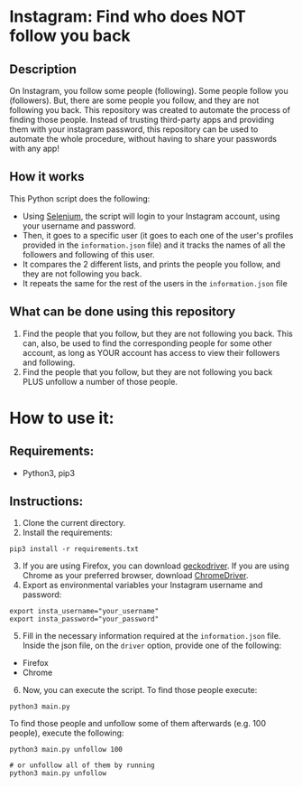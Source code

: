 # Instagram: Find who does NOT follow you back

## Description
On Instagram, you follow some people (following).  Some people follow you (followers).  But, there are some people you follow, and they are not following you back. This repository was created to automate the process of finding those people. Instead of trusting third-party apps and providing them with your instagram password, this repository can be used to automate the whole procedure, without having to share your passwords with any app!

## How it works
This Python script does the following:
* Using [Selenium](https://www.google.com/search?q=selenium&oq=selenium&aqs=chrome..69i57.1488j0j1&sourceid=chrome&ie=UTF-8), the script will login to your Instagram account, using your username and password.
* Then, it goes to a specific user (it goes to each one of the user's profiles provided in the `information.json` file) and it tracks the names of all the followers and following of this user.
* It compares the 2 different lists, and prints the people you follow, and they are not following you back.
* It repeats the same for the rest of the users in the `information.json` file

## What can be done using this repository
1. Find the people that you follow, but they are not following you back. This can, also, be used to find the corresponding people for some other account, as long as YOUR account has access to view their followers and following.
2. Find the people that you follow, but they are not following you back PLUS unfollow a number of those people.


# How to use it:

## Requirements:
* Python3, pip3

## Instructions:
1. Clone the current directory.
2. Install the requirements:
```
pip3 install -r requirements.txt
```
3. If you are using Firefox, you can download [geckodriver](https://github.com/mozilla/geckodriver/releases). If you are using Chrome as your preferred browser, download [ChromeDriver](https://sites.google.com/a/chromium.org/chromedriver/home).
4. Export as environmental variables your Instagram username and password:
```
export insta_username="your_username"
export insta_password="your_password"
```
5. Fill in the necessary information required at the `information.json` file. Inside the json file, on the `driver` option, provide one of the following: 
* Firefox
* Chrome
6. Now, you can execute the script. To find those people execute:
```
python3 main.py
```
To find those people and unfollow some of them afterwards (e.g. 100 people), execute the following:
```
python3 main.py unfollow 100
```
```
# or unfollow all of them by running
python3 main.py unfollow
```
